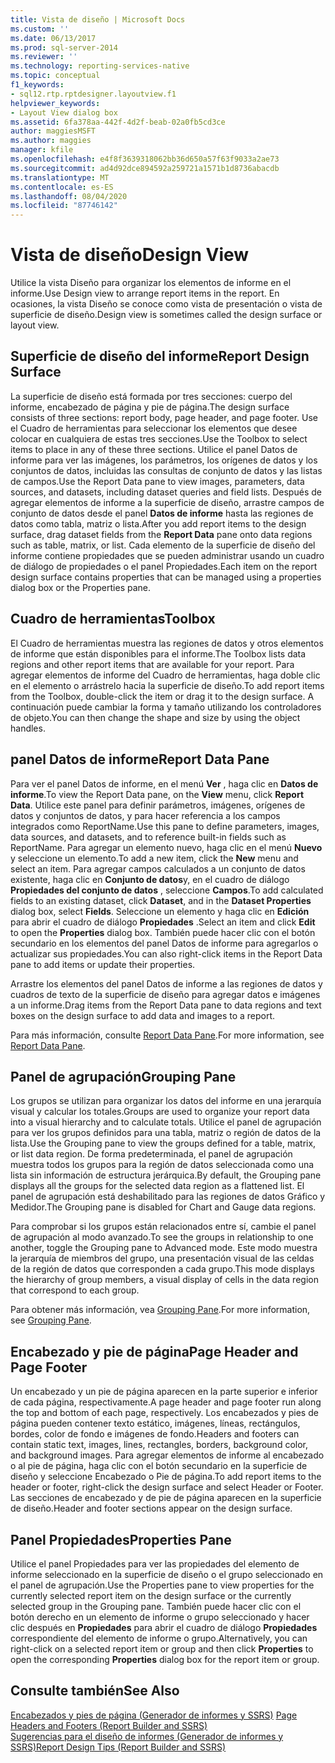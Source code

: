 ```yaml
---
title: Vista de diseño | Microsoft Docs
ms.custom: ''
ms.date: 06/13/2017
ms.prod: sql-server-2014
ms.reviewer: ''
ms.technology: reporting-services-native
ms.topic: conceptual
f1_keywords:
- sql12.rtp.rptdesigner.layoutview.f1
helpviewer_keywords:
- Layout View dialog box
ms.assetid: 6fa378aa-442f-4d2f-beab-02a0fb5cd3ce
author: maggiesMSFT
ms.author: maggies
manager: kfile
ms.openlocfilehash: e4f8f3639318062bb36d650a57f63f9033a2ae73
ms.sourcegitcommit: ad4d92dce894592a259721a1571b1d8736abacdb
ms.translationtype: MT
ms.contentlocale: es-ES
ms.lasthandoff: 08/04/2020
ms.locfileid: "87746142"
---
```

# <a name="design-view"></a><span data-ttu-id="bc8c4-102">Vista de diseño</span><span class="sxs-lookup"><span data-stu-id="bc8c4-102">Design View</span></span>
  <span data-ttu-id="bc8c4-103">Utilice la vista Diseño para organizar los elementos de informe en el informe.</span><span class="sxs-lookup"><span data-stu-id="bc8c4-103">Use Design view to arrange report items in the report.</span></span> <span data-ttu-id="bc8c4-104">En ocasiones, la vista Diseño se conoce como vista de presentación o vista de superficie de diseño.</span><span class="sxs-lookup"><span data-stu-id="bc8c4-104">Design view is sometimes called the design surface or layout view.</span></span>  
  
## <a name="report-design-surface"></a><span data-ttu-id="bc8c4-105">Superficie de diseño del informe</span><span class="sxs-lookup"><span data-stu-id="bc8c4-105">Report Design Surface</span></span>  
 <span data-ttu-id="bc8c4-106">La superficie de diseño está formada por tres secciones: cuerpo del informe, encabezado de página y pie de página.</span><span class="sxs-lookup"><span data-stu-id="bc8c4-106">The design surface consists of three sections: report body, page header, and page footer.</span></span> <span data-ttu-id="bc8c4-107">Use el Cuadro de herramientas para seleccionar los elementos que desee colocar en cualquiera de estas tres secciones.</span><span class="sxs-lookup"><span data-stu-id="bc8c4-107">Use the Toolbox to select items to place in any of these three sections.</span></span> <span data-ttu-id="bc8c4-108">Utilice el panel Datos de informe para ver las imágenes, los parámetros, los orígenes de datos y los conjuntos de datos, incluidas las consultas de conjunto de datos y las listas de campos.</span><span class="sxs-lookup"><span data-stu-id="bc8c4-108">Use the Report Data pane to view images, parameters, data sources, and datasets, including dataset queries and field lists.</span></span> <span data-ttu-id="bc8c4-109">Después de agregar elementos de informe a la superficie de diseño, arrastre campos de conjunto de datos desde el panel **Datos de informe** hasta las regiones de datos como tabla, matriz o lista.</span><span class="sxs-lookup"><span data-stu-id="bc8c4-109">After you add report items to the design surface, drag dataset fields from the **Report Data** pane onto data regions such as table, matrix, or list.</span></span> <span data-ttu-id="bc8c4-110">Cada elemento de la superficie de diseño del informe contiene propiedades que se pueden administrar usando un cuadro de diálogo de propiedades o el panel Propiedades.</span><span class="sxs-lookup"><span data-stu-id="bc8c4-110">Each item on the report design surface contains properties that can be managed using a properties dialog box or the Properties pane.</span></span>  
  
## <a name="toolbox"></a><span data-ttu-id="bc8c4-111">Cuadro de herramientas</span><span class="sxs-lookup"><span data-stu-id="bc8c4-111">Toolbox</span></span>  
 <span data-ttu-id="bc8c4-112">El Cuadro de herramientas muestra las regiones de datos y otros elementos de informe que están disponibles para el informe.</span><span class="sxs-lookup"><span data-stu-id="bc8c4-112">The Toolbox lists data regions and other report items that are available for your report.</span></span> <span data-ttu-id="bc8c4-113">Para agregar elementos de informe del Cuadro de herramientas, haga doble clic en el elemento o arrástrelo hacia la superficie de diseño.</span><span class="sxs-lookup"><span data-stu-id="bc8c4-113">To add report items from the Toolbox, double-click the item or drag it to the design surface.</span></span> <span data-ttu-id="bc8c4-114">A continuación puede cambiar la forma y tamaño utilizando los controladores de objeto.</span><span class="sxs-lookup"><span data-stu-id="bc8c4-114">You can then change the shape and size by using the object handles.</span></span>  
  
## <a name="report-data-pane"></a><span data-ttu-id="bc8c4-115">panel Datos de informe</span><span class="sxs-lookup"><span data-stu-id="bc8c4-115">Report Data Pane</span></span>  
 <span data-ttu-id="bc8c4-116">Para ver el panel Datos de informe, en el menú **Ver** , haga clic en **Datos de informe**.</span><span class="sxs-lookup"><span data-stu-id="bc8c4-116">To view the Report Data pane, on the **View** menu, click **Report Data**.</span></span> <span data-ttu-id="bc8c4-117">Utilice este panel para definir parámetros, imágenes, orígenes de datos y conjuntos de datos, y para hacer referencia a los campos integrados como ReportName.</span><span class="sxs-lookup"><span data-stu-id="bc8c4-117">Use this pane to define parameters, images, data sources, and datasets, and to reference built-in fields such as ReportName.</span></span> <span data-ttu-id="bc8c4-118">Para agregar un elemento nuevo, haga clic en el menú **Nuevo** y seleccione un elemento.</span><span class="sxs-lookup"><span data-stu-id="bc8c4-118">To add a new item, click the **New** menu and select an item.</span></span> <span data-ttu-id="bc8c4-119">Para agregar campos calculados a un conjunto de datos existente, haga clic en **Conjunto de datos**y, en el cuadro de diálogo **Propiedades del conjunto de datos** , seleccione **Campos**.</span><span class="sxs-lookup"><span data-stu-id="bc8c4-119">To add calculated fields to an existing dataset, click **Dataset**, and in the **Dataset Properties** dialog box, select **Fields**.</span></span> <span data-ttu-id="bc8c4-120">Seleccione un elemento y haga clic en **Edición** para abrir el cuadro de diálogo **Propiedades** .</span><span class="sxs-lookup"><span data-stu-id="bc8c4-120">Select an item and click **Edit** to open the **Properties** dialog box.</span></span> <span data-ttu-id="bc8c4-121">También puede hacer clic con el botón secundario en los elementos del panel Datos de informe para agregarlos o actualizar sus propiedades.</span><span class="sxs-lookup"><span data-stu-id="bc8c4-121">You can also right-click items in the Report Data pane to add items or update their properties.</span></span>  
  
 <span data-ttu-id="bc8c4-122">Arrastre los elementos del panel Datos de informe a las regiones de datos y cuadros de texto de la superficie de diseño para agregar datos e imágenes a un informe.</span><span class="sxs-lookup"><span data-stu-id="bc8c4-122">Drag items from the Report Data pane to data regions and text boxes on the design surface to add data and images to a report.</span></span>  
  
 <span data-ttu-id="bc8c4-123">Para más información, consulte [Report Data Pane](../report-data/report-data-pane.md).</span><span class="sxs-lookup"><span data-stu-id="bc8c4-123">For more information, see [Report Data Pane](../report-data/report-data-pane.md).</span></span>  
  
## <a name="grouping-pane"></a><span data-ttu-id="bc8c4-124">Panel de agrupación</span><span class="sxs-lookup"><span data-stu-id="bc8c4-124">Grouping Pane</span></span>  
 <span data-ttu-id="bc8c4-125">Los grupos se utilizan para organizar los datos del informe en una jerarquía visual y calcular los totales.</span><span class="sxs-lookup"><span data-stu-id="bc8c4-125">Groups are used to organize your report data into a visual hierarchy and to calculate totals.</span></span> <span data-ttu-id="bc8c4-126">Utilice el panel de agrupación para ver los grupos definidos para una tabla, matriz o región de datos de la lista.</span><span class="sxs-lookup"><span data-stu-id="bc8c4-126">Use the Grouping pane to view the groups defined for a table, matrix, or list data region.</span></span> <span data-ttu-id="bc8c4-127">De forma predeterminada, el panel de agrupación muestra todos los grupos para la región de datos seleccionada como una lista sin información de estructura jerárquica.</span><span class="sxs-lookup"><span data-stu-id="bc8c4-127">By default, the Grouping pane displays all the groups for the selected data region as a flattened list.</span></span> <span data-ttu-id="bc8c4-128">El panel de agrupación está deshabilitado para las regiones de datos Gráfico y Medidor.</span><span class="sxs-lookup"><span data-stu-id="bc8c4-128">The Grouping pane is disabled for Chart and Gauge data regions.</span></span>  
  
 <span data-ttu-id="bc8c4-129">Para comprobar si los grupos están relacionados entre sí, cambie el panel de agrupación al modo avanzado.</span><span class="sxs-lookup"><span data-stu-id="bc8c4-129">To see the groups in relationship to one another, toggle the Grouping pane to Advanced mode.</span></span> <span data-ttu-id="bc8c4-130">Este modo muestra la jerarquía de miembros del grupo, una presentación visual de las celdas de la región de datos que corresponden a cada grupo.</span><span class="sxs-lookup"><span data-stu-id="bc8c4-130">This mode displays the hierarchy of group members, a visual display of cells in the data region that correspond to each group.</span></span>  
  
 <span data-ttu-id="bc8c4-131">Para obtener más información, vea [Grouping Pane](grouping-pane.md).</span><span class="sxs-lookup"><span data-stu-id="bc8c4-131">For more information, see [Grouping Pane](grouping-pane.md).</span></span>  
  
## <a name="page-header-and-page-footer"></a><span data-ttu-id="bc8c4-132">Encabezado y pie de página</span><span class="sxs-lookup"><span data-stu-id="bc8c4-132">Page Header and Page Footer</span></span>  
 <span data-ttu-id="bc8c4-133">Un encabezado y un pie de página aparecen en la parte superior e inferior de cada página, respectivamente.</span><span class="sxs-lookup"><span data-stu-id="bc8c4-133">A page header and page footer run along the top and bottom of each page, respectively.</span></span> <span data-ttu-id="bc8c4-134">Los encabezados y pies de página pueden contener texto estático, imágenes, líneas, rectángulos, bordes, color de fondo e imágenes de fondo.</span><span class="sxs-lookup"><span data-stu-id="bc8c4-134">Headers and footers can contain static text, images, lines, rectangles, borders, background color, and background images.</span></span> <span data-ttu-id="bc8c4-135">Para agregar elementos de informe al encabezado o al pie de página, haga clic con el botón secundario en la superficie de diseño y seleccione Encabezado o Pie de página.</span><span class="sxs-lookup"><span data-stu-id="bc8c4-135">To add report items to the header or footer, right-click the design surface and select Header or Footer.</span></span> <span data-ttu-id="bc8c4-136">Las secciones de encabezado y de pie de página aparecen en la superficie de diseño.</span><span class="sxs-lookup"><span data-stu-id="bc8c4-136">Header and footer sections appear on the design surface.</span></span>  
  
## <a name="properties-pane"></a><span data-ttu-id="bc8c4-137">Panel Propiedades</span><span class="sxs-lookup"><span data-stu-id="bc8c4-137">Properties Pane</span></span>  
 <span data-ttu-id="bc8c4-138">Utilice el panel Propiedades para ver las propiedades del elemento de informe seleccionado en la superficie de diseño o el grupo seleccionado en el panel de agrupación.</span><span class="sxs-lookup"><span data-stu-id="bc8c4-138">Use the Properties pane to view properties for the currently selected report item on the design surface or the currently selected group in the Grouping pane.</span></span> <span data-ttu-id="bc8c4-139">También puede hacer clic con el botón derecho en un elemento de informe o grupo seleccionado y hacer clic después en **Propiedades** para abrir el cuadro de diálogo **Propiedades** correspondiente del elemento de informe o grupo.</span><span class="sxs-lookup"><span data-stu-id="bc8c4-139">Alternatively, you can right-click on a selected report item or group and then click **Properties** to open the corresponding **Properties** dialog box for the report item or group.</span></span>  
  
## <a name="see-also"></a><span data-ttu-id="bc8c4-140">Consulte también</span><span class="sxs-lookup"><span data-stu-id="bc8c4-140">See Also</span></span>  
 <span data-ttu-id="bc8c4-141">[Encabezados y pies de página &#40;Generador de informes y SSRS&#41;](../report-design/page-headers-and-footers-report-builder-and-ssrs.md) </span><span class="sxs-lookup"><span data-stu-id="bc8c4-141">[Page Headers and Footers &#40;Report Builder and SSRS&#41;](../report-design/page-headers-and-footers-report-builder-and-ssrs.md) </span></span>  
 [<span data-ttu-id="bc8c4-142">Sugerencias para el diseño de informes &#40;Generador de informes y SSRS&#41;</span><span class="sxs-lookup"><span data-stu-id="bc8c4-142">Report Design Tips &#40;Report Builder and SSRS&#41;</span></span>](../report-design/report-design-tips-report-builder-and-ssrs.md)  
  
  

